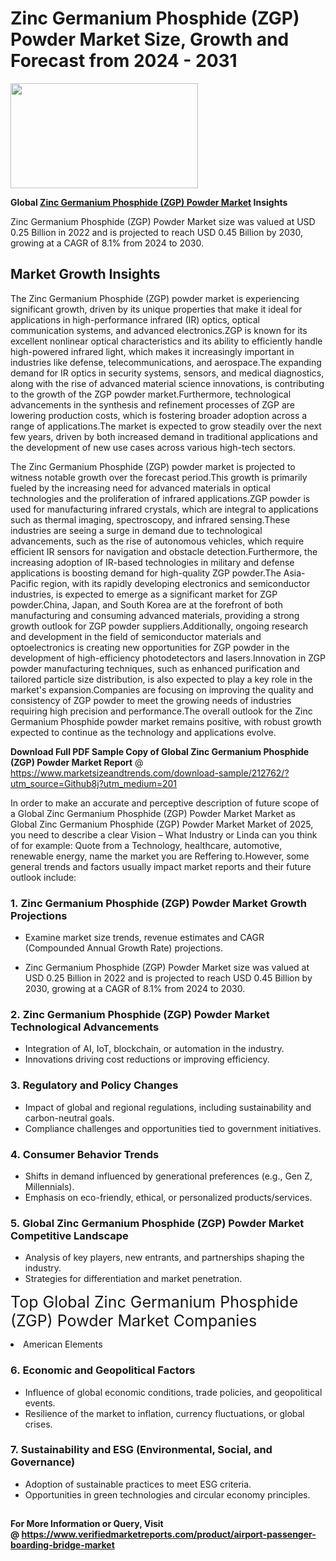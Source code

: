<H1>Zinc Germanium Phosphide (ZGP) Powder Market Size, Growth and Forecast from 2024 - 2031</H1><img class="aligncenter size-medium wp-image-584254" src="https://thirdeyenews.in/wp-content/uploads/2024/09/Global-Market-Research-300x168.jpeg" alt="" width="300" height="168" /><p><strong>Global&nbsp;<a href="https://www.marketsizeandtrends.com/download-sample/212762/?utm_source=Github8j?utm_medium=201">Zinc Germanium Phosphide (ZGP) Powder Market</a> Insights</strong></p><p>Zinc Germanium Phosphide (ZGP) Powder Market size was valued at USD 0.25 Billion in 2022 and is projected to reach USD 0.45 Billion by 2030, growing at a CAGR of 8.1% from 2024 to 2030.</p><p><h2>Market Growth Insights</h2> <p>The Zinc Germanium Phosphide (ZGP) powder market is experiencing significant growth, driven by its unique properties that make it ideal for applications in high-performance infrared (IR) optics, optical communication systems, and advanced electronics.ZGP is known for its excellent nonlinear optical characteristics and its ability to efficiently handle high-powered infrared light, which makes it increasingly important in industries like defense, telecommunications, and aerospace.The expanding demand for IR optics in security systems, sensors, and medical diagnostics, along with the rise of advanced material science innovations, is contributing to the growth of the ZGP powder market.Furthermore, technological advancements in the synthesis and refinement processes of ZGP are lowering production costs, which is fostering broader adoption across a range of applications.The market is expected to grow steadily over the next few years, driven by both increased demand in traditional applications and the development of new use cases across various high-tech sectors.</p> <p>The Zinc Germanium Phosphide (ZGP) powder market is projected to witness notable growth over the forecast period.This growth is primarily fueled by the increasing need for advanced materials in optical technologies and the proliferation of infrared applications.ZGP powder is used for manufacturing infrared crystals, which are integral to applications such as thermal imaging, spectroscopy, and infrared sensing.These industries are seeing a surge in demand due to technological advancements, such as the rise of autonomous vehicles, which require efficient IR sensors for navigation and obstacle detection.Furthermore, the increasing adoption of IR-based technologies in military and defense applications is boosting demand for high-quality ZGP powder.The Asia-Pacific region, with its rapidly developing electronics and semiconductor industries, is expected to emerge as a significant market for ZGP powder.China, Japan, and South Korea are at the forefront of both manufacturing and consuming advanced materials, providing a strong growth outlook for ZGP powder suppliers.Additionally, ongoing research and development in the field of semiconductor materials and optoelectronics is creating new opportunities for ZGP powder in the development of high-efficiency photodetectors and lasers.Innovation in ZGP powder manufacturing techniques, such as enhanced purification and tailored particle size distribution, is also expected to play a key role in the market's expansion.Companies are focusing on improving the quality and consistency of ZGP powder to meet the growing needs of industries requiring high precision and performance.The overall outlook for the Zinc Germanium Phosphide powder market remains positive, with robust growth expected to continue as the technology and applications evolve.<p><span class=""><strong>Download Full PDF Sample Copy of Global Zinc Germanium Phosphide (ZGP) Powder Market Report</strong> @ <a href="https://www.marketsizeandtrends.com/download-sample/212762/?utm_source=Github8j?utm_medium=201" target="_blank">https://www.marketsizeandtrends.com/download-sample/212762/?utm_source=Github8j?utm_medium=201</a></span></p><p>In order to make an accurate and perceptive description of future scope of a Global&nbsp;Zinc Germanium Phosphide (ZGP) Powder Market Market as Global&nbsp;Zinc Germanium Phosphide (ZGP) Powder Market Market of 2025, you need to describe a clear Vision &ndash; What Industry or Linda can you think of for example: Quote from a Technology, healthcare, automotive, renewable energy, name the market you are Reffering to.However, some general trends and factors usually impact market reports and their future outlook include:</p><h3>1.&nbsp;<strong>Zinc Germanium Phosphide (ZGP) Powder Market Growth Projections</strong></h3><ul><li>Examine market size trends, revenue estimates and CAGR (Compounded Annual Growth Rate) projections.</li><li><p>Zinc Germanium Phosphide (ZGP) Powder Market size was valued at USD 0.25 Billion in 2022 and is projected to reach USD 0.45 Billion by 2030, growing at a CAGR of 8.1% from 2024 to 2030.</p></li></ul><h3>2.&nbsp;<strong>Zinc Germanium Phosphide (ZGP) Powder Market Technological Advancements</strong></h3><ul><li>Integration of AI, IoT, blockchain, or automation in the industry.</li><li>Innovations driving cost reductions or improving efficiency.</li></ul><h3>3.&nbsp;<strong>Regulatory and Policy Changes</strong></h3><ul><li>Impact of global and regional regulations, including sustainability and carbon-neutral goals.</li><li>Compliance challenges and opportunities tied to government initiatives.</li></ul><h3>4.&nbsp;<strong>Consumer Behavior Trends</strong></h3><ul><li>Shifts in demand influenced by generational preferences (e.g., Gen Z, Millennials).</li><li>Emphasis on eco-friendly, ethical, or personalized products/services.</li></ul><h3>5.&nbsp;<strong>Global Zinc Germanium Phosphide (ZGP) Powder Market Competitive Landscape</strong></h3><ul><li>Analysis of key players, new entrants, and partnerships shaping the industry.</li><li>Strategies for differentiation and market penetration.</li></ul><p data-pm-slice="1 1 []"><span style="color: inherit; font-family: inherit; font-size: 25px;">Top Global Zinc Germanium Phosphide (ZGP) Powder Market Companies</span></p><div class="" data-test-id=""><p><li>American Elements</li></p></div><h3>6.&nbsp;<strong>Economic and Geopolitical Factors</strong></h3><ul><li>Influence of global economic conditions, trade policies, and geopolitical events.</li><li>Resilience of the market to inflation, currency fluctuations, or global crises.</li></ul><h3>7.&nbsp;<strong>Sustainability and ESG (Environmental, Social, and Governance)</strong></h3><ul><li>Adoption of sustainable practices to meet ESG criteria.</li><li>Opportunities in green technologies and circular economy principles.</li></ul><h2><strong style="font-size: 14px;">For More Information or Query, Visit @&nbsp;</strong><a style="background-color: #ffffff; font-size: 14px;" href="https://www.marketsizeandtrends.com/report/zinc-germanium-phosphide-zgp-powder-market/" target="_blank">https://www.verifiedmarketreports.com/product/airport-passenger-boarding-bridge-market</a></h2>
